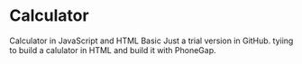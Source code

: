 # Calculator
Calculator in JavaScript and HTML Basic
Just a trial version in GitHub. tyiing to build a calulator in HTML and build it with PhoneGap.
